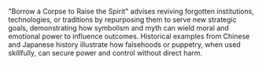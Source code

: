 "Borrow a Corpse to Raise the Spirit" advises reviving forgotten institutions, technologies, or traditions by repurposing them to serve new strategic goals, demonstrating how symbolism and myth can wield moral and emotional power to influence outcomes. Historical examples from Chinese and Japanese history illustrate how falsehoods or puppetry, when used skillfully, can secure power and control without direct harm.
